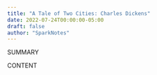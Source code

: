 ```yaml
---
title: "A Tale of Two Cities: Charles Dickens"
date: 2022-07-24T00:00:00-05:00
draft: false
author: "SparkNotes"
---
```


SUMMARY

<!--more-->

CONTENT